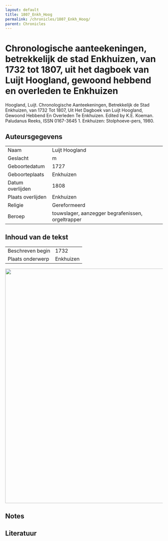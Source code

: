 ```yaml
---
layout: default
title: 1807_Enkh_Hoog
permalink: /chronicles/1807_Enkh_Hoog/
parent: Chronicles
--- 
```



# Chronologische aanteekeningen, betrekkelijk de stad Enkhuizen, van 1732 tot 1807, uit het dagboek van Luijt Hoogland, gewoond hebbend en overleden te Enkhuizen 

Hoogland, Luijt. Chronologische Aanteekeningen, Betrekkelijk de Stad Enkhuizen, van 1732 Tot 1807, Uit Het Dagboek van Luijt Hoogland, Gewoond Hebbend En Overleden Te Enkhuizen. Edited by K.E. Koeman. Paludanus Reeks, ISSN 0167-3645 1. Enkhuizen: Stolphoeve-pers, 1980. 

## Auteursgegevens 

| | | 
| --------------- | --------------- | 
| Naam | Luijt Hoogland | 
| Geslacht | m | 
 | Geboortedatum | 1727 | 
| Geboorteplaats | Enkhuizen | 
| Datum overlijden | 1808 | 
| Plaats overlijden | Enkhuizen | 
| Religie | Gereformeerd | 
| Beroep | touwslager, aanzegger begrafenissen, orgeltrapper | 

## Inhoud van de tekst 

| | | 
| --------------- | --------------- | 
| Beschreven begin | 1732 | 
| Plaats onderwerp | Enkhuizen | 

[<img src="..\..\barplots_chronicles\1807_Enkh_Hoog.jpg" width="750"/>](..\..\barplots_chronicles\1807_Enkh_Hoog.jpg) 

## Notes 

## Literatuur 

